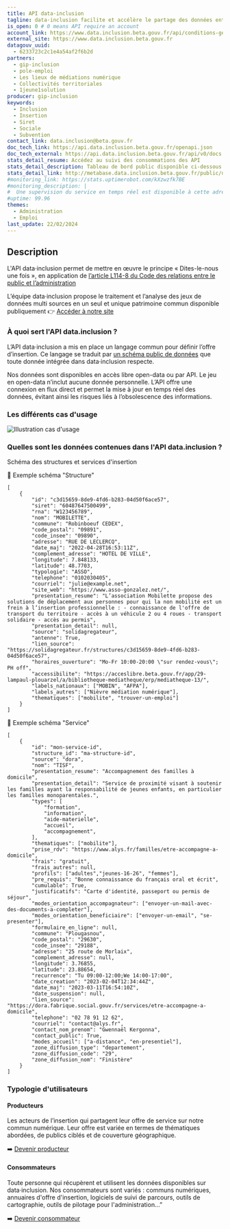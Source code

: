 ```yaml
---
title: API data·inclusion
tagline: data·inclusion facilite et accélère le partage des données entre les acteurs de l'insertion en mutualisant l’effort de mise à jour et de recensement entre les différents services numériques.
is_open: 0 # 0 means API require an account
account_link: https://www.data.inclusion.beta.gouv.fr/api/conditions-generales-dutilisation-de-lapi
external_site: https://www.data.inclusion.beta.gouv.fr
datagouv_uuid:
  - 6233723c2c1e4a54af2f6b2d
partners:
  - gip-inclusion
  - pole-emploi
  - Les lieux de médiations numérique
  - Collectivités territoriales
  - 1jeune1solution
producer: gip-inclusion
keywords:
  - Inclusion
  - Insertion
  - Siret
  - Sociale
  - Subvention
contact_link: data.inclusion@beta.gouv.fr
doc_tech_link: https://api.data.inclusion.beta.gouv.fr/openapi.json
doc_tech_external: https://api.data.inclusion.beta.gouv.fr/api/v0/docs
stats_detail_resume: Accédez au suivi des consommations des API
stats_detail_description: Tableau de bord public disponible ci-dessous
stats_detail_link: http://metabase.data.inclusion.beta.gouv.fr/public/dashboard/a53c0d36-3467-41d9-876e-973311604ae2
#monitoring_link: https://stats.uptimerobot.com/kXzwzfk7BE
#monitoring_description: |
#  Une supervision du service en temps réel est disponible à cette adresse.
#uptime: 99.96
themes:
  - Administration
  - Emploi
last_update: 22/02/2024
---
```


## Description
L'API data·inclusion permet de mettre en œuvre le principe « Dites-le-nous une fois », en application de [l’article L114-8 du Code des relations entre le public et l’administration](https://www.legifrance.gouv.fr/codes/article_lc/LEGIARTI000045213315)

L’équipe data·inclusion propose le traitement et l’analyse des jeux de données multi sources en un seul et unique patrimoine commun disponible publiquement 👉 [Accéder à notre site](https://www.data.inclusion.beta.gouv.fr/)

### À quoi sert l'API data.inclusion  ?

L’API data·inclusion a mis en place un langage commun pour définir l’offre d’insertion. Ce langage se traduit par [un schéma public de données](https://github.com/gip-inclusion/data-inclusion-schema/tree/main/schemas) que toute donnée intégrée dans data·inclusion respecte.

Nos données sont disponibles en accès libre open-data ou par API. Le jeu en open-data n’inclut aucune donnée personnelle. L’API offre une connexion en flux direct et permet la mise à jour en temps réel des données, évitant ainsi les risques liés à l’obsolescence des informations.

### Les différents cas d'usage

![Illustration cas d'usage](https://i.imgur.com/uQIbZJO.png)

### Quelles sont les données contenues dans l'API data.inclusion  ?

Schéma des structures et services d'insertion

🔎 Exemple schéma "Structure" 

```
[
    {
        "id": "c3d15659-8de9-4fd6-b283-04d50f6ace57",
        "siret": "60487647500499",
        "rna": "W123456789",
        "nom": "MOBILETTE",
        "commune": "Robinboeuf CEDEX",
        "code_postal": "09891",
        "code_insee": "09890",
        "adresse": "RUE DE LECLERCQ",
        "date_maj": "2022-04-28T16:53:11Z",
        "complement_adresse": "HOTEL DE VILLE",
        "longitude": 7.848133,
        "latitude": 48.7703,
        "typologie": "ASSO",
        "telephone": "0102030405",
        "courriel": "julie@example.net",
        "site_web": "https://www.asso-gonzalez.net/",
        "presentation_resume": "L’association Mobilette propose des solutions de déplacement aux personnes pour qui la non mobilité est un frein à l’insertion professionnelle : - connaissance de l'offre de transport du territoire - accès à un véhicule 2 ou 4 roues - transport solidaire - accès au permis",
        "presentation_detail": null,
        "source": "solidagregateur",
        "antenne": True,
        "lien_source": "https://solidagregateur.fr/structures/c3d15659-8de9-4fd6-b283-04d50f6ace57",
        "horaires_ouverture": "Mo-Fr 10:00-20:00 \"sur rendez-vous\"; PH off",
        "accessibilite": "https://acceslibre.beta.gouv.fr/app/29-lampaul-plouarzel/a/bibliotheque-mediatheque/erp/mediatheque-13/",
        "labels_nationaux": ["MOBIN", "AFPA"],
        "labels_autres": ["Nièvre médiation numérique"],
        "thematiques": ["mobilite", "trouver-un-emploi"]
    }
]
```


🔎 Exemple schéma "Service" 

```
[
    {
        "id": "mon-service-id",
        "structure_id": "ma-structure-id",
        "source": "dora",
        "nom": "TISF",
        "presentation_resume": "Accompagnement des familles à domicile",
        "presentation_detail": "Service de proximité visant à soutenir les familles ayant la responsabilité de jeunes enfants, en particulier les familles monoparentales.",
        "types": [
            "formation",
            "information",
            "aide-materielle",
            "accueil",
            "accompagnement",
        ],
        "thematiques": ["mobilite"],
        "prise_rdv": "https://www.alys.fr/familles/etre-accompagne-a-domicile",
        "frais": "gratuit",
        "frais_autres": null,
        "profils": ["adultes","jeunes-16-26", "femmes"],
        "pre_requis": "Bonne connaissance du français oral et écrit",
        "cumulable": True,
        "justificatifs": "Carte d'identité, passeport ou permis de séjour",
        "modes_orientation_accompagnateur": ["envoyer-un-mail-avec-des-documents-a-completer"],
        "modes_orientation_beneficiaire": ["envoyer-un-email", "se-presenter"],
        "formulaire_en_ligne": null,
        "commune": "Plougasnou",
        "code_postal": "29630",
        "code_insee": "29188",
        "adresse": "25 route de Morlaix",
        "complement_adresse": null,
        "longitude": 3.76855,
        "latitude": 23.88654,
        "recurrence": "Tu 09:00-12:00;We 14:00-17:00",
        "date_creation": "2023-02-04T12:34:44Z",
        "date_maj": "2023-03-11T16:54:10Z",
        "date_suspension": null,
        "lien_source": "https://dora.fabrique.social.gouv.fr/services/etre-accompagne-a-domicile",
        "telephone": "02 78 91 12 62",
        "courriel": "contact@alys.fr",
        "contact_nom_prenom": "Gwennaël Kergonna",
        "contact_public": True,
        "modes_accueil": ["a-distance", "en-presentiel"],
        "zone_diffusion_type": "departement",
        "zone_diffusion_code": "29",
        "zone_diffusion_nom": "Finistère"
    }
]
```

### Typologie d'utilisateurs

#### Producteurs
Les acteurs de l’insertion qui partagent leur offre de service sur notre commun numérique. Leur offre est variée en termes de thématiques abordées, de publics ciblés et de couverture géographique.

➡️ [Devenir producteur](https://tally.so/r/w7N6Zz)

#### Consommateurs
Toute personne qui récupèrent et utilisent les données disponibles sur data·inclusion. Nos consommateurs sont variés : communs numériques, annuaires d'offre d'insertion, logiciels de suivi de parcours, outils de cartographie, outils de pilotage pour l'administration…”

➡️ [Devenir consommateur](https://tally.so/r/w7N6Zz)

